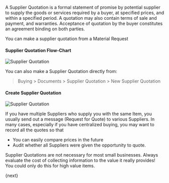 A Supplier Quotation is a formal statement of promise by potential supplier to
supply the goods or services required by a buyer, at specified prices, and
within a specified period. A quotation may also contain terms of sale and
payment, and warranties. Acceptance of quotation by the buyer constitutes an
agreement binding on both parties.

You can make a supplier quotation from a Material Request

#### Supplier Quotation Flow-Chart

![Supplier Quotation](/assets/manual_erpnext_com/old_images/erpnext/supplier-quotation-f.jpg)

You can also make a Supplier Quotation directly from:

> Buying > Documents > Supplier Quotation > New Supplier Quotation

#### Create Supplier Quotation

<img class="screenshot" alt="Supplier Quotation" src="/assets/manual_erpnext_com/img/buying/supplier-quotation.png">

If you have multiple Suppliers who supply you with the same Item, you
usually send out a message (Request for Quote) to various Suppliers. In
many cases, especially if you have centralized buying, you may want to record
all the quotes so that

  * You can easily compare prices in the future 
  * Audit whether all Suppliers were given the opportunity to quote.

Supplier Quotations are not necessary for most small businesses. Always
evaluate the cost of collecting information to the value it really provides!
You could only do this for high value items.

{next}
